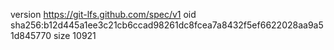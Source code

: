 version https://git-lfs.github.com/spec/v1
oid sha256:b12d445a1ee3c21cb6ccad98261dc8fcea7a8432f5ef6622028aa9a51d845770
size 10921
